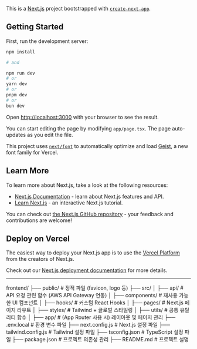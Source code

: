 This is a [Next.js](https://nextjs.org) project bootstrapped with [`create-next-app`](https://nextjs.org/docs/app/api-reference/cli/create-next-app).

## Getting Started

First, run the development server:

```bash
npm install

# and

npm run dev
# or
yarn dev
# or
pnpm dev
# or
bun dev
```

Open [http://localhost:3000](http://localhost:3000) with your browser to see the result.

You can start editing the page by modifying `app/page.tsx`. The page auto-updates as you edit the file.

This project uses [`next/font`](https://nextjs.org/docs/app/building-your-application/optimizing/fonts) to automatically optimize and load [Geist](https://vercel.com/font), a new font family for Vercel.

## Learn More

To learn more about Next.js, take a look at the following resources:

- [Next.js Documentation](https://nextjs.org/docs) - learn about Next.js features and API.
- [Learn Next.js](https://nextjs.org/learn) - an interactive Next.js tutorial.

You can check out [the Next.js GitHub repository](https://github.com/vercel/next.js) - your feedback and contributions are welcome!

## Deploy on Vercel

The easiest way to deploy your Next.js app is to use the [Vercel Platform](https://vercel.com/new?utm_medium=default-template&filter=next.js&utm_source=create-next-app&utm_campaign=create-next-app-readme) from the creators of Next.js.

Check out our [Next.js deployment documentation](https://nextjs.org/docs/app/building-your-application/deploying) for more details.

---

frontend/
├── public/ # 정적 파일 (favicon, logo 등)
├── src/
│ ├── api/ # API 요청 관련 함수 (AWS API Gateway 연동)
│ ├── components/ # 재사용 가능한 UI 컴포넌트
│ ├── hooks/ # 커스텀 React Hooks
│ ├── pages/ # Next.js 페이지 라우트
│ ├── styles/ # Tailwind + 글로벌 스타일링
│ ├── utils/ # 공통 유틸리티 함수
│ ├── app/ # (App Router 사용 시) 레이아웃 및 페이지 관리
├── .env.local # 환경 변수 파일
├── next.config.js # Next.js 설정 파일
├── tailwind.config.js # Tailwind 설정 파일
├── tsconfig.json # TypeScript 설정 파일
├── package.json # 프로젝트 의존성 관리
├── README.md # 프로젝트 설명
